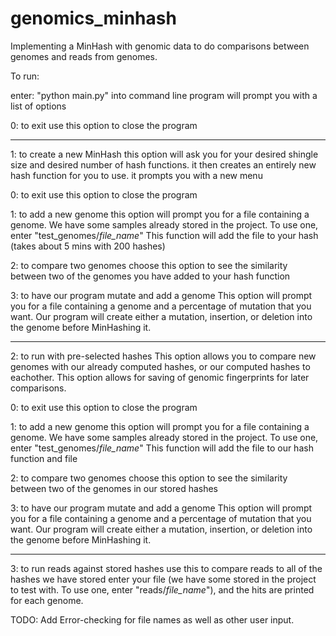 genomics_minhash
================

Implementing a MinHash with genomic data to do comparisons between genomes and reads from genomes.

To run:

enter: "python main.py" into command line
program will prompt you with a list of options

0: to exit
  use this option to close the program

---------------------------------------------------

1: to create a new MinHash
  this option will ask you for your desired shingle size and desired number of hash functions.
  it then creates an entirely new hash function for you to use.
  it prompts you with a new menu
  
  0: to exit
    use this option to close the program
  
  1: to add a new genome
    this option will prompt you for a file containing a genome. We have some samples already stored in the project. To use one,     enter "test_genomes/*file_name*" 
    This function will add the file to your hash (takes about 5 mins with 200 hashes)
  
  2: to compare two genomes
    choose this option to see the similarity between two of the genomes you have added to your hash function

  3: to have our program mutate and add a genome
    This option will prompt you for a file containing a genome and a percentage of mutation that you want. Our program
    will create either a mutation, insertion, or deletion into the genome before MinHashing it.

---------------------------------------------------

2: to run with pre-selected hashes
  This option allows you to compare new genomes with our already computed hashes, or our computed hashes to eachother.
  This option allows for saving of genomic fingerprints for later comparisons.

  0: to exit
    use this option to close the program
  
  1: to add a new genome
    this option will prompt you for a file containing a genome. We have some samples already stored in the project. To use one,     enter "test_genomes/*file_name*" 
    This function will add the file to our hash function and file
  
  2: to compare two genomes
    choose this option to see the similarity between two of the genomes in our stored hashes

   3: to have our program mutate and add a genome
    This option will prompt you for a file containing a genome and a percentage of mutation that you want. Our program
    will create either a mutation, insertion, or deletion into the genome before MinHashing it.

---------------------------------------------------

3: to run reads against stored hashes
  use this to compare reads to all of the hashes we have stored
  enter your file (we have some stored in the project to test with. To use one, enter "reads/*file_name*"), and the hits are printed for each genome.
  

TODO:
Add Error-checking for file names as well as other user input.